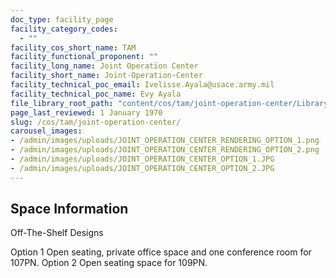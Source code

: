 ```yaml
---
doc_type: facility_page
facility_category_codes:
  - ""
facility_cos_short_name: TAM
facility_functional_proponent: ""
facility_long_name: Joint Operation Center
facility_short_name: Joint-Operation-Center
facility_technical_poc_email: Ivelisse.Ayala@usace.army.mil
facility_technical_poc_name: Evy Ayala
file_library_root_path: "content/cos/tam/joint-operation-center/Library/"
page_last_reviewed: 1 January 1970
slug: /cos/tam/joint-operation-center/
carousel_images:
- /admin/images/uploads/JOINT_OPERATION_CENTER_RENDERING_OPTION_1.png
- /admin/images/uploads/JOINT_OPERATION_CENTER_RENDERING_OPTION_2.png
- /admin/images/uploads/JOINT_OPERATION_CENTER_OPTION_1.JPG
- /admin/images/uploads/JOINT_OPERATION_CENTER_OPTION_2.JPG
---
```


## Space Information

Off-The-Shelf Designs

Option 1 Open seating, private office space and one conference room for 107PN.
Option 2 Open seating space for 109PN.

<!-- ## Envelope Variations by Space Function -->

